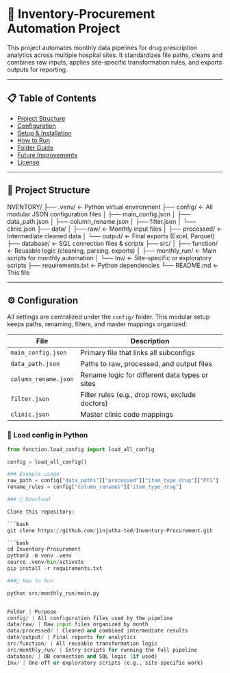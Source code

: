 # 💊 Inventory-Procurement Automation Project

This project automates monthly data pipelines for drug prescription analytics across multiple hospital sites. It standardizes file paths, cleans and combines raw inputs, applies site-specific transformation rules, and exports outputs for reporting.

---

## 📋 Table of Contents

- [Project Structure](#project-structure)  
- [Configuration](#configuration)  
- [Setup & Installation](#setup--installation)  
- [How to Run](#how-to-run)  
- [Folder Guide](#folder-guide)  
- [Future Improvements](#future-improvements)  
- [License](#license)  

---

## 📁 Project Structure

NVENTORY/ ├── .venv/ ← Python virtual environment ├── config/ ← All modular JSON configuration files │ ├── main_config.json │ ├── data_path.json │ ├── column_rename.json │ ├── filter.json │ └── clinic.json ├── data/ │ ├── raw/ ← Monthly input files │ ├── processed/ ← Intermediate cleaned data │ └── output/ ← Final exports (Excel, Parquet) ├── database/ ← SQL connection files & scripts ├── src/ │ ├── function/ ← Reusable logic (cleaning, parsing, exports) │ ├── monthly_run/ ← Main scripts for monthly automation │ └── Inv/ ← Site-specific or exploratory scripts ├── requirements.txt ← Python dependencies └── README.md ← This file

---

## ⚙️ Configuration

All settings are centralized under the `config/` folder. This modular setup keeps paths, renaming, filters, and master mappings organized:

| File | Description |
|------|-------------|
| `main_config.json`     | Primary file that links all subconfigs |
| `data_path.json`       | Paths to raw, processed, and output files |
| `column_rename.json`   | Rename logic for different data types or sites |
| `filter.json`          | Filter rules (e.g., drop rows, exclude doctors) |
| `clinic.json`          | Master clinic code mappings |

### 🔁 Load config in Python

```python
from function.load_config import load_all_config

config = load_all_config()

### Example usage
raw_path = config["data_paths"]["processed"]["item_type_drug"]["PT1"]
rename_rules = config["column_renames"]["item_type_drug"]

### 🚀 Download

Clone this repository:

```bash
git clone https://github.com/jinjutha-ted/Inventory-Procurement.git

```bash
cd Inventory-Procurement
python3 -m venv .venv
source .venv/bin/activate
pip install -r requirements.txt

###🚀 How to Run

python src/monthly_run/main.py


Folder | Purpose
config/ | All configuration files used by the pipeline
data/raw/ | Raw input files organized by month
data/processed/ | Cleaned and combined intermediate results
data/output/ | Final reports for analytics
src/function/ | All reusable transformation logic
src/monthly_run/ | Entry scripts for running the full pipeline
database/ | DB connection and SQL logic (if used)
Inv/ | One-off or exploratory scripts (e.g., site-specific work)